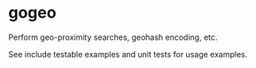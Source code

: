 # gogeo

Perform geo-proximity searches, geohash encoding, etc.

See include testable examples and unit tests for usage examples.
